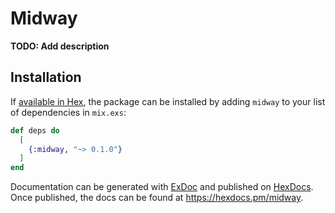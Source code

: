 # Midway

**TODO: Add description**

## Installation

If [available in Hex](https://hex.pm/docs/publish), the package can be installed
by adding `midway` to your list of dependencies in `mix.exs`:

```elixir
def deps do
  [
    {:midway, "~> 0.1.0"}
  ]
end
```

Documentation can be generated with [ExDoc](https://github.com/elixir-lang/ex_doc)
and published on [HexDocs](https://hexdocs.pm). Once published, the docs can
be found at <https://hexdocs.pm/midway>.

